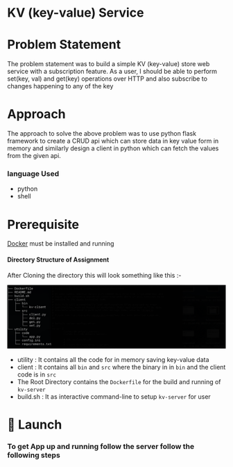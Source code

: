 # KV (key-value) Service

# Problem Statement
The problem statement was to build a simple KV (key-value) store web service with a subscription feature. As a user, I should be able to perform set(key, val) and get(key)  operations over HTTP and also subscribe to changes happening to any of the key

# Approach

The approach to solve the above problem was to use python flask framework to create a CRUD api which can store data in key value form in memory and similarly design a client in python which can fetch the values from the given api.

### language Used

* python
* shell


# Prerequisite
[Docker](https://docs.docker.com/get-docker/) must be installed and running  


#### Directory Structure of Assignment

After Cloning the  directory this will look something like this :-

![directory Structure](https://github.com/YashDevops/KV-Store/blob/master/images/direct-structure.png)


- utility : It contains all the code for in memory saving key-value data
- client : It contains all `bin` and `src` where the binary in in `bin` and the client code is in `src`
- The Root Directory contains the `Dockerfile` for the build and running of `kv-server`
- build.sh : It as interactive command-line to setup `kv-server` for user


# :rocket: Launch

### To get App up and running follow the server follow the following steps
